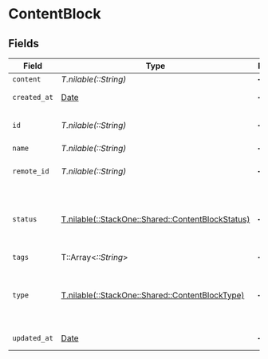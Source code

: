 # ContentBlock


## Fields

| Field                                                                                          | Type                                                                                           | Required                                                                                       | Description                                                                                    | Example                                                                                        |
| ---------------------------------------------------------------------------------------------- | ---------------------------------------------------------------------------------------------- | ---------------------------------------------------------------------------------------------- | ---------------------------------------------------------------------------------------------- | ---------------------------------------------------------------------------------------------- |
| `content`                                                                                      | *T.nilable(::String)*                                                                          | :heavy_minus_sign:                                                                             | N/A                                                                                            |                                                                                                |
| `created_at`                                                                                   | [Date](https://ruby-doc.org/stdlib-2.6.1/libdoc/date/rdoc/Date.html)                           | :heavy_minus_sign:                                                                             | Date of creation                                                                               | 2021-01-01T00:00:00.000Z                                                                       |
| `id`                                                                                           | *T.nilable(::String)*                                                                          | :heavy_minus_sign:                                                                             | Unique identifier                                                                              | 8187e5da-dc77-475e-9949-af0f1fa4e4e3                                                           |
| `name`                                                                                         | *T.nilable(::String)*                                                                          | :heavy_minus_sign:                                                                             | N/A                                                                                            |                                                                                                |
| `remote_id`                                                                                    | *T.nilable(::String)*                                                                          | :heavy_minus_sign:                                                                             | Provider's unique identifier                                                                   | 8187e5da-dc77-475e-9949-af0f1fa4e4e3                                                           |
| `status`                                                                                       | [T.nilable(::StackOne::Shared::ContentBlockStatus)](../../models/shared/contentblockstatus.md) | :heavy_minus_sign:                                                                             | Stackone enum identifying the status of content block.                                         |                                                                                                |
| `tags`                                                                                         | T::Array<*::String*>                                                                           | :heavy_minus_sign:                                                                             | N/A                                                                                            |                                                                                                |
| `type`                                                                                         | [T.nilable(::StackOne::Shared::ContentBlockType)](../../models/shared/contentblocktype.md)     | :heavy_minus_sign:                                                                             | Stackone enum identifying the type of content block.                                           |                                                                                                |
| `updated_at`                                                                                   | [Date](https://ruby-doc.org/stdlib-2.6.1/libdoc/date/rdoc/Date.html)                           | :heavy_minus_sign:                                                                             | Date of last update                                                                            | 2021-01-01T00:00:00.000Z                                                                       |